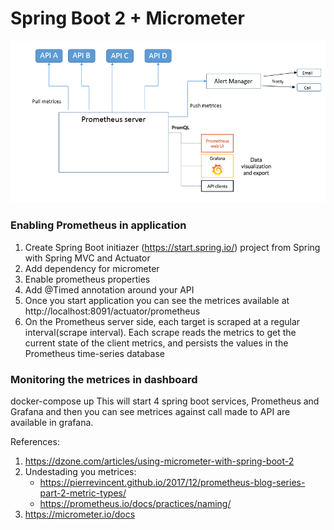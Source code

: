 # Spring Boot 2 + Micrometer

![Screenshot](src/main/resources/prometheus.PNG)

### Enabling Prometheus in application

1. Create Spring Boot initiazer (https://start.spring.io/) project from Spring with Spring MVC and Actuator 
2. Add dependency for micrometer
3. Enable prometheus properties 
4. Add @Timed annotation around your API 
5. Once you start application you can see the metrices available at http://localhost:8091/actuator/prometheus
6. On the Prometheus server side, each target is scraped at a regular interval(scrape interval). Each scrape reads the metrics to get the current state of the client metrics, and persists the values in the Prometheus time-series database

### Monitoring the metrices in dashboard
docker-compose up
This will start 4 spring boot services, Prometheus and Grafana and then you can see metrices against call made to API are available  in grafana.


References:
1.  https://dzone.com/articles/using-micrometer-with-spring-boot-2
2.  Undestading you metrices: 
    - https://pierrevincent.github.io/2017/12/prometheus-blog-series-part-2-metric-types/
    - https://prometheus.io/docs/practices/naming/
3. https://micrometer.io/docs
    
 
